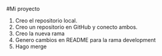 #Mi proyecto

1. Creo el repositorio local.
2. Creo un repositorio en GitHub y conecto ambos.
3. Creo la nueva rama
4. Genero cambios en README para la rama development
5. Hago merge